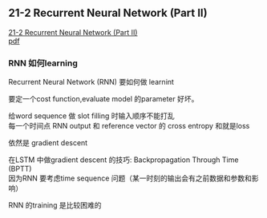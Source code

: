 ## 21-2 Recurrent Neural Network (Part II)
[21-2 Recurrent Neural Network (Part II)](https://www.youtube.com/watch?v=rTqmWlnwz_0&list=PLJV_el3uVTsPy9oCRY30oBPNLCo89yu49&index=31)  
[pdf](http://speech.ee.ntu.edu.tw/~tlkagk/courses/ML_2016/Lecture/RNN%20(v2).pdf)

### RNN 如何learning

Recurrent Neural Network (RNN) 要如何做 learnint

要定一个cost function,evaluate model 的parameter 好坏。

给word sequence 做 slot filling 时输入顺序不能打乱  
每一个时间点 RNN output 和 reference vector 的 cross entropy 和就是loss

依然是 gradient descent 

在LSTM 中做gradient descent 的技巧: Backpropagation Through Time (BPTT)  
因为RNN 要考虑time sequence 问题（某一时刻的输出会有之前数据和参数和影响）

RNN 的training 是比较困难的  